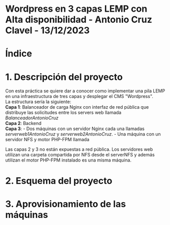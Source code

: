 # Wordpress en 3 capas LEMP con Alta disponibilidad - Antonio Cruz Clavel - 13/12/2023
# Índice
# 1. Descripción del proyecto
Con esta práctica se quiere dar a conocer como implementar una pila LEMP en una infraestructura de tres capas y desplegar el CMS "Wordpress".  
La estructura sería la siguiente:  
**Capa 1**: Balanceador de carga Nginx con interfaz de red pública que distribuye las solicitudes entre los servers web llamada *BalanceadorAntonioCruz*  
**Capa 2**: Backend   
**Capa 3**: - Dos máquinas con un servidor Nginx cada una llamadas *serverweb1AntonioCruz* y *serverweb2AntonioCruz*.
            - Una máquina con un servidor NFS y motor PHP-FPM llamada  

Las capas 2 y 3 no están expuestas a red pública. Los servidores web utilizan una carpeta compartida por NFS desde el serverNFS y además utilizan el motor PHP-FPM instalado es una misma máquina.

# 2. Esquema del proyecto
# 3. Aprovisionamiento de las máquinas
